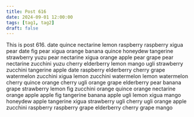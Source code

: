 ```yaml
---
title: Post 616
date: 2024-09-01 12:00:00
tags: [tag1, tag2]
draft: false
---
```

This is post 616.
date
quince
nectarine
lemon
raspberry
raspberry
xigua
pear
date
fig
pear
xigua
orange
banana
quince
honeydew
tangerine
strawberry
yuzu
pear
nectarine
xigua
orange
apple
pear
grape
pear
nectarine
zucchini
yuzu
cherry
elderberry
lemon
mango
ugli
strawberry
zucchini
tangerine
apple
date
raspberry
elderberry
cherry
grape
watermelon
zucchini
xigua
lemon
zucchini
watermelon
lemon
watermelon
cherry
quince
orange
cherry
ugli
orange
grape
elderberry
pear
banana
grape
strawberry
lemon
fig
zucchini
orange
quince
orange
nectarine
orange
apple
apple
fig
tangerine
banana
apple
ugli
lemon
xigua
mango
honeydew
apple
tangerine
xigua
strawberry
ugli
cherry
ugli
orange
apple
zucchini
raspberry
raspberry
grape
elderberry
cherry
grape
mango
